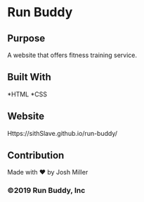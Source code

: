 # Run Buddy

## Purpose
A website that offers fitness training service.

## Built With
*HTML
*CSS

## Website
Https://sithSlave.github.io/run-buddy/

## Contribution
Made with ❤️ by Josh Miller

### ©️2019 Run Buddy, Inc
